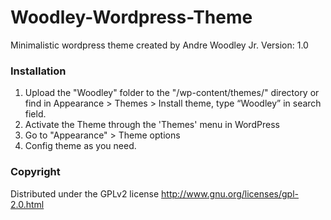 # Woodley-Wordpress-Theme
Minimalistic wordpress theme created by Andre Woodley Jr.
Version: 1.0

### Installation
1. Upload the "Woodley" folder to the "/wp-content/themes/" directory
or find in Appearance > Themes > Install theme, type “Woodley” in search field.
2. Activate the Theme through the 'Themes' menu in WordPress
3. Go to "Appearance" > Theme options
4. Config theme as you need.
 
### Copyright
Distributed under the GPLv2 license http://www.gnu.org/licenses/gpl-2.0.html
